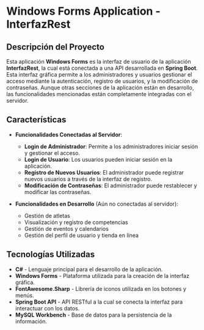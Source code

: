 # Windows Forms Application - InterfazRest

## Descripción del Proyecto

Esta aplicación **Windows Forms** es la interfaz de usuario de la aplicación **InterfazRest**, la cual está conectada a una API desarrollada en **Spring Boot**. 
Esta interfaz gráfica permite a los administradores y usuarios gestionar el acceso mediante la autenticación, registro de usuarios, y la modificación de contraseñas. 
Aunque otras secciones de la aplicación están en desarrollo, las funcionalidades mencionadas están completamente integradas con el servidor.

## Características

- **Funcionalidades Conectadas al Servidor**:
  - **Login de Administrador**: Permite a los administradores iniciar sesión y gestionar el acceso.
  - **Login de Usuario**: Los usuarios pueden iniciar sesión en la aplicación.
  - **Registro de Nuevos Usuarios**: El administrador puede registrar nuevos usuarios a través de la interfaz de registro.
  - **Modificación de Contraseñas**: El administrador puede restablecer y modificar las contraseñas.
  
- **Funcionalidades en Desarrollo** (Aún no conectadas al servidor):
  - Gestión de atletas
  - Visualización y registro de competencias
  - Gestión de eventos y calendarios
  - Gestión del perfil de usuario y tienda en línea

## Tecnologías Utilizadas

- **C#** - Lenguaje principal para el desarrollo de la aplicación.
- **Windows Forms** - Plataforma utilizada para la creación de la interfaz gráfica.
- **FontAwesome.Sharp** - Librería de iconos utilizada en los botones y menús.
- **Spring Boot API** - API RESTful a la cual se conecta la interfaz para interactuar con los datos.
- **MySQL Workbench** - Base de datos para la persistencia de la información.
